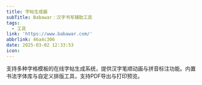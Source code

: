 ```yaml
---
title: 字帖生成器
subTitle: Babawar：汉字书写辅助工具
tags:
  - 工具
link: 'https://www.babawar.com/'
abbrlink: 46a4c306
date: 2025-03-02 12:33:53
icon:
---
```


支持多种字格模板的在线字帖生成系统，提供汉字笔顺动画与拼音标注功能。内置书法字体库与自定义排版工具，支持PDF导出与打印预览。